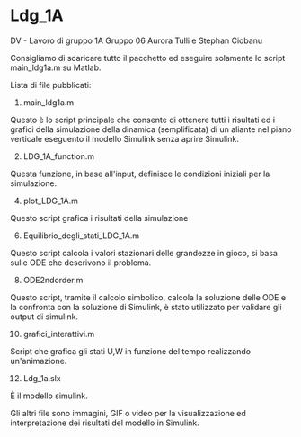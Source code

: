 # Ldg_1A
DV - Lavoro di gruppo 1A 
Gruppo 06
Aurora Tulli e Stephan Ciobanu

Consigliamo di scaricare tutto il pacchetto ed eseguire solamente lo script main_ldg1a.m su Matlab.

Lista di file pubblicati:

1) main_ldg1a.m

Questo è lo script principale che consente di ottenere tutti i risultati ed i grafici della simulazione della dinamica (semplificata) di un aliante nel piano verticale eseguento il modello Simulink senza aprire Simulink.

2) LDG_1A_function.m

Questa funzione, in base all'input, definisce le condizioni iniziali per la simulazione.

4) plot_LDG_1A.m

Questo script grafica i risultati della simulazione

6) Equilibrio_degli_stati_LDG_1A.m

Questo script calcola i valori stazionari delle grandezze in gioco, si basa sulle ODE che descrivono il problema.

8) ODE2ndorder.m

Questo script, tramite il calcolo simbolico, calcola la soluzione delle ODE e la confronta con la soluzione di Simulink, è stato utilizzato per validare gli output di simulink.

10) grafici_interattivi.m

Script che grafica gli stati U,W in funzione del tempo realizzando un'animazione.

12) Ldg_1a.slx

È il modello simulink.



Gli altri file sono immagini, GIF o video per la visualizzazione ed interpretazione dei risultati del modello in Simulink.
